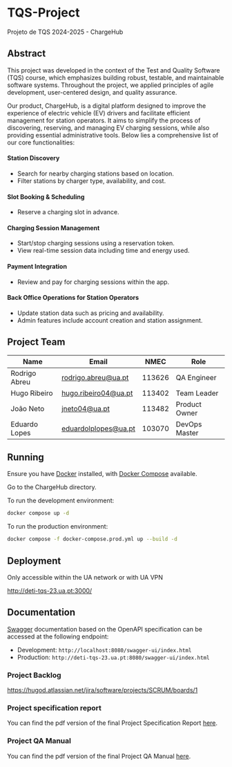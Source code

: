 # TQS-Project
Projeto de TQS 2024-2025 - ChargeHub

## Abstract

This project was developed in the context of the Test and Quality Software (TQS) course, which emphasizes building robust, testable, and maintainable software systems. Throughout the project, we applied principles of agile development, user-centered design, and quality assurance.

Our product, ChargeHub, is a digital platform designed to improve the experience of electric vehicle (EV) drivers and facilitate efficient management for station operators. It aims to simplify the process of discovering, reserving, and managing EV charging sessions, while also providing essential administrative tools. Below lies a comprehensive list of our core functionalities:

#### Station Discovery
- Search for nearby charging stations based on location.
- Filter stations by charger type, availability, and cost.

#### Slot Booking & Scheduling
- Reserve a charging slot in advance.

#### Charging Session Management
- Start/stop charging sessions using a reservation token.
- View real-time session data including time and energy used.

#### Payment Integration
- Review and pay for charging sessions within the app.

#### Back Office Operations for Station Operators
- Update station data such as pricing and availability.
- Admin features include account creation and station assignment.

## Project Team

| Name | Email | NMEC | Role |
| ---- | ----- | ---- | ---- |
| Rodrigo Abreu | rodrigo.abreu@ua.pt | 113626 | QA Engineer |
| Hugo Ribeiro | hugo.ribeiro04@ua.pt | 113402​ | Team Leader |
| João Neto | jneto04@ua.pt | 113482 | Product Owner |
| Eduardo Lopes | eduardolplopes@ua.pt | 103070 | DevOps Master |

## Running 

Ensure you have [Docker]([https://](https://www.docker.com/)) installed, with [Docker Compose]([https://](https://docs.docker.com/compose/)) available.

Go to the ChargeHub directory.

To run the development environment:

```bash
docker compose up -d
```

To run the production environment:

```bash
docker compose -f docker-compose.prod.yml up --build -d
```

## Deployment

Only accessible within the UA network or with UA VPN

http://deti-tqs-23.ua.pt:3000/

## Documentation

[Swagger]([https://](https://swagger.io/)) documentation based on the OpenAPI specification can be accessed at the following endpoint:

- Development: `http://localhost:8080/swagger-ui/index.html`
- Production: `http://deti-tqs-23.ua.pt:8080/swagger-ui/index.html`

### Project Backlog

https://hugod.atlassian.net/jira/software/projects/SCRUM/boards/1


### Project specification report

You can find the pdf version of the final Project Specification Report [here](<reports/TQS Product Specification Report.pdf>).

### Project QA Manual

You can find the pdf version of the final Project QA Manual [here](<reports/QA - Manual.pdf>).